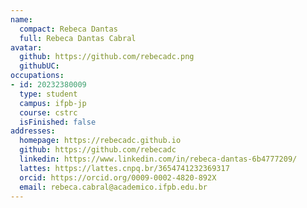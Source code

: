 ```yaml
---
name:
  compact: Rebeca Dantas
  full: Rebeca Dantas Cabral
avatar:
  github: https://github.com/rebecadc.png
  githubUC: 
occupations:
- id: 20232380009
  type: student
  campus: ifpb-jp
  course: cstrc
  isFinished: false
addresses:
  homepage: https://rebecadc.github.io
  github: https://github.com/rebecadc
  linkedin: https://www.linkedin.com/in/rebeca-dantas-6b4777209/
  lattes: https://lattes.cnpq.br/3654741232369317
  orcid: https://orcid.org/0009-0002-4820-892X
  email: rebeca.cabral@academico.ifpb.edu.br
---
```

